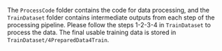 The `ProcessCode` folder contains the code for data processing, and the `TrainDataset` folder contains intermediate outputs from each step of the processing pipeline. Please follow the steps 1-2-3-4 in `TrainDataset` to process the data. The final usable training data is stored in `TrainDataset/4PreparedData4Train`.

